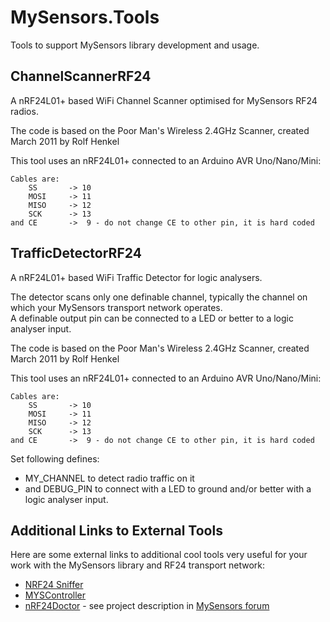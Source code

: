 # MySensors.Tools
Tools to support MySensors library development and usage.

## ChannelScannerRF24
A nRF24L01+ based WiFi Channel Scanner optimised for MySensors RF24 radios.  

The code is based on the Poor Man's Wireless 2.4GHz Scanner, created March 2011 by Rolf Henkel

This tool uses an nRF24L01+ connected to an Arduino AVR Uno/Nano/Mini:

```
Cables are:
    SS       -> 10
    MOSI     -> 11
    MISO     -> 12
    SCK      -> 13
and CE       ->  9 - do not change CE to other pin, it is hard coded
```

## TrafficDetectorRF24
A nRF24L01+ based WiFi Traffic Detector for logic analysers.  

The detector scans only one definable channel, typically the channel on which your MySensors transport network operates.  
A definable output pin can be connected to a LED or better to a logic analyser input.

The code is based on the Poor Man's Wireless 2.4GHz Scanner, created March 2011 by Rolf Henkel

This tool uses an nRF24L01+ connected to an Arduino AVR Uno/Nano/Mini:

```
Cables are:
    SS       -> 10
    MOSI     -> 11
    MISO     -> 12
    SCK      -> 13
and CE       ->  9 - do not change CE to other pin, it is hard coded
```

Set following defines:
- MY_CHANNEL to detect radio traffic on it  
- and DEBUG_PIN to connect with a LED to ground and/or better with a logic analyser input.

## Additional Links to External Tools
Here are some external links to additional cool tools very useful for your work 
with the MySensors library and RF24 transport network:

- [NRF24 Sniffer](https://www.mysensors.org/controller/sniffer)
- [MYSController](https://www.mysensors.org/controller/myscontroller)
- [nRF24Doctor](https://github.com/TechNovation01/nRF24Doctor) - see project description in [MySensors forum](https://forum.mysensors.org/topic/9178/nrf24doctor)
